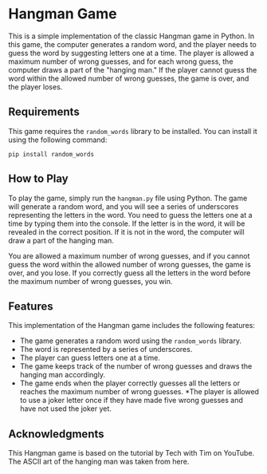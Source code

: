 # Hangman Game
This is a simple implementation of the classic Hangman game in Python. In this game, the computer generates a random word, and the player needs to guess the word by suggesting letters one at a time. The player is allowed a maximum number of wrong guesses, and for each wrong guess, the computer draws a part of the "hanging man." If the player cannot guess the word within the allowed number of wrong guesses, the game is over, and the player loses.

## Requirements
This game requires the `random_words` library to be installed. You can install it using the following command:


```pip install random_words```

## How to Play
To play the game, simply run the `hangman.py` file using Python. The game will generate a random word, and you will see a series of underscores representing the letters in the word. You need to guess the letters one at a time by typing them into the console. If the letter is in the word, it will be revealed in the correct position. If it is not in the word, the computer will draw a part of the hanging man.

You are allowed a maximum number of wrong guesses, and if you cannot guess the word within the allowed number of wrong guesses, the game is over, and you lose. If you correctly guess all the letters in the word before the maximum number of wrong guesses, you win.

## Features
This implementation of the Hangman game includes the following features:

* The game generates a random word using the `random_words` library.
* The word is represented by a series of underscores.
* The player can guess letters one at a time.
* The game keeps track of the number of wrong guesses and draws the hanging man accordingly.
* The game ends when the player correctly guesses all the letters or reaches the maximum number of wrong guesses.
*The player is allowed to use a joker letter once if they have made five wrong guesses and have not used the joker yet.

## Acknowledgments
This Hangman game is based on the tutorial by Tech with Tim on YouTube. The ASCII art of the hanging man was taken from here.